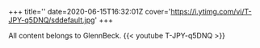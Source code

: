 +++
title=''
date=2020-06-15T16:32:01Z
cover='https://i.ytimg.com/vi/T-JPY-q5DNQ/sddefault.jpg'
+++

All content belongs to GlennBeck.
{{< youtube T-JPY-q5DNQ >}}

